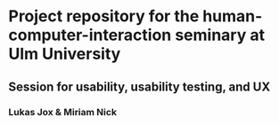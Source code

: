 # Project repository for the human-computer-interaction seminary at Ulm University
## Session for usability, usability testing, and UX

### Lukas Jox & Miriam Nick
